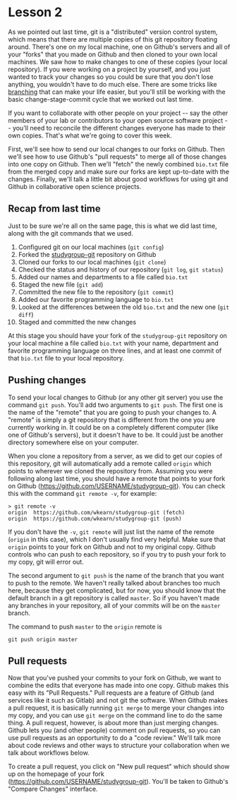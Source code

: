 # Lesson 2

As we pointed out last time, git is a "distributed" version control system, which means that there are multiple copies of this git repository floating around. There's one on my local machine, one on Github's servers and all of your "forks" that you made on Github and then cloned to your own local machines. We saw how to make changes to one of these copies (your local repository). If you were working on a project by yourself, and you just wanted to track your changes so you could be sure that you don't lose anything, you wouldn't have to do much else. There are some tricks like [branching](https://git-scm.com/book/en/v2/Git-Branching-Branches-in-a-Nutshell) that can make your life easier, but you'll still be working with the basic change-stage-commit cycle that we worked out last time.

If you want to collaborate with other people on your project -- say the other members of your lab or contributors to your open source software project -- you'll need to reconcile the different changes everyone has made to their own copies. That's what we're going to cover this week.

First, we'll see how to send our local changes to our forks on Github. Then we'll see how to use Github's "pull requests" to merge all of those changes into one copy on Github. Then we'll "fetch" the newly combined `bio.txt` file from the merged copy and make sure our forks are kept up-to-date with the changes. Finally, we'll talk a little bit about good workflows for using git and Github in collaborative open science projects.

## Recap from last time

Just to be sure we're all on the same page, this is what we did last time, along with the git commands that we used.

1. Configured git on our local machines (`git config`)
2. Forked the [studygroup-git](https://github.com/wkearn/studygroup-git) repository on Github
3. Cloned our forks to our local machines (`git clone`)
4. Checked the status and history of our repository (`git log`, `git status`)
5. Added our names and departments to a file called `bio.txt`
6. Staged the new file (`git add`)
7. Committed the new file to the repository (`git commit`)
8. Added our favorite programming language to `bio.txt`
9. Looked at the differences between the old `bio.txt` and the new one (`git diff`)
10. Staged and committed the new changes

At this stage you should have your fork of the `studygroup-git` repository on your local machine a file called `bio.txt` with your name, department and favorite programming language on three lines, and at least one commit of that `bio.txt` file to your local repository.

## Pushing changes

To send your local changes to Github (or any other git server) you use the command `git push`. You'll add two arguments to `git push`. The first one is the name of the "remote" that you are going to push your changes to. A "remote" is simply a git repository that is different from the one you are currently working in. It could be on a completely different computer (like one of Github's servers), but it doesn't have to be. It could just be another directory somewhere else on your computer.

When you clone a repository from a server, as we did to get our copies of this repository, git will automatically add a remote called `origin` which points to wherever we cloned the repository from. Assuming you were following along last time, you should have a remote that points to your fork on Github (<https://github.com/USERNAME/studygroup-git>). You can check this with the command `git remote -v`, for example:

```
> git remote -v
origin	https://github.com/wkearn/studygroup-git (fetch)
origin	https://github.com/wkearn/studygroup-git (push)
```

If you don't have the `-v`, `git remote` will just list the name of the remote (`origin` in this case), which I don't usually find very helpful. Make sure that `origin` points to your fork on Github and not to my original copy. Github controls who can push to each repository, so if you try to push your fork to my copy, git will error out.

The second argument to `git push` is the name of the branch that you want to push to the remote. We haven't really talked about branches too much here, because they get complicated, but for now, you should know that the default branch in a git repository is called `master`. So if you haven't made any branches in your repository, all of your commits will be on the `master` branch.

The command to push `master` to the `origin` remote is

```
git push origin master
```

## Pull requests

Now that you've pushed your commits to your fork on Github, we want to combine the edits that everyone has made into one copy. Github makes this easy with its "Pull Requests." Pull requests are a feature of Github (and services like it such as Gitlab) and not git the software. When Github makes a pull request, it is basically running `git merge` to merge your changes into my copy, and you can use `git merge` on the command line to do the same thing. A pull request, however, is about more than just merging changes. Github lets you (and other people) comment on pull requests, so you can use pull requests as an opportunity to do a "code review." We'll talk more about code reviews and other ways to structure your collaboration when we talk about workflows below.

To create a pull request, you click on "New pull request" which should show up on the homepage of your fork (<https://github.com/USERNAME/studygroup-git>). You'll be taken to Github's "Compare Changes" interface. 


